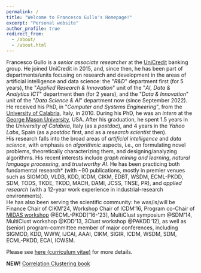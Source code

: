 ```yaml
---
permalink: /
title: "Welcome to Francesco Gullo's Homepage!"
excerpt: "Personal website"
author_profile: true
redirect_from: 
  - /about/
  - /about.html
---
```



Francesco Gullo is a *senior associate researcher* at the [UniCredit](https://www.unicreditgroup.eu/en.html) banking group.
He joined UniCredit in 2015, and, since then, he has been part of departments/units focusing on research and development in the areas of artificial intelligence and data science: the "*R&D*" department first (for 5 years), the "*Applied Research & Innovation*" unit of the "*AI, Data & Analytics ICT*" department then (for 2 years), and the "*Data & Innovation*" unit of the "*Data Science & AI*" department now (since September 2022).
He received his PhD, in "*Computer and Systems Engineering*", from the [University of Calabria](https://www.unical.it), Italy, in 2010. 
During his PhD, he was an *intern* at the [George Mason University](https://www2.gmu.edu), USA. 
After his graduation, he spent 1.5 years in the *University of Calabria*, Italy (as a *postdoc*), and 4 years in the *Yahoo Labs*, Spain (as a *postdoc* first, and as a *research scientist* then).
<br>
His research falls into the broad areas of *artificial intelligence* and *data science*, with emphasis on *algorithmic* aspects, i.e., on formulating novel problems, theoretically characterizing them, and designing/analyzing algorithms.
His recent interests include *graph mining and learning*, *natural language processing*, and *trustworthy AI*.
He has been practicing both fundamental research* (with ~90 publications, mostly in premier venues such as SIGMOD, VLDB, KDD, ICDM, CIKM, EDBT, WSDM, ECML-PKDD, SDM, TODS, TKDE, TKDD, MACH, DAMI, JCSS, TNSE, PR), and *applied research* (with a $12$-year work experience in industrial-research environments).
<br>
He has also been serving the scientific community: he was/is/will be Finance Chair of CIKM'24, Workshop Chair of ICDM'16, Program co-Chair of [MIDAS workshop](http://midas.portici.enea.it) @ECML-PKDD['16-'23], MultiClust symposium @SDM'14, MultiClust workshop @KDD'13, 3Clust workshop @PAKDD'12), as well as (senior) program-committee member of major conferences, including SIGMOD, KDD, WWW, IJCAI, AAAI, CIKM, SIGIR, ICDM, WSDM, SDM, ECML-PKDD, ECAI, ICWSM.


Please see <a href="/files/CV_FrancescoGullo.pdf">here (curriculum vitae)</a>  for more details.


<b>NEW!</b> <a href="https://www.morganclaypoolpublishers.com/catalog_Orig/product_info.php?products_id=1706">Correlation Clustering book</a>









